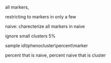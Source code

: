 

all markers, 

restricting to markers in only a few


naive: charecterize all markers in naive

ignore small clusters 5%

sample id\tphenocluster\percent\marker 

percent that is naive, percent naive that is cluster

